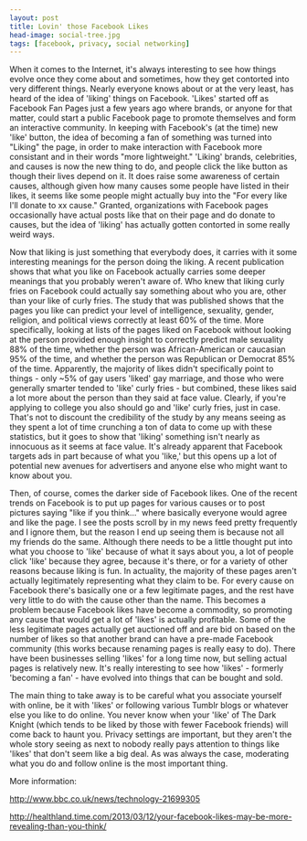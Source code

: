 ```yaml
---
layout: post
title: Lovin' those Facebook Likes
head-image: social-tree.jpg
tags: [facebook, privacy, social networking]
---
```


When it comes to the Internet, it's always interesting to see how things
evolve once they come about and sometimes, how they get contorted into
very different things. Nearly everyone knows about or at the very least,
has heard of the idea of 'liking' things on Facebook. 'Likes' started
off as Facebook Fan Pages just a few years ago where brands, or anyone
for that matter, could start a public Facebook page to promote
themselves and form an interactive community. In keeping with Facebook's
(at the time) new 'like' button, the idea of becoming a fan of something
was turned into "Liking" the page, in order to make interaction with
Facebook more consistant and in their words "more lightweight." 'Liking'
brands, celebrities, and causes is now the new thing to do, and people
click the like button as though their lives depend on it. It does raise
some awareness of certain causes, although given how many causes some
people have listed in their likes, it seems like some people might
actually buy into the "For every like I'll donate to xx cause." Granted,
organizations with Facebook pages occasionally have actual posts like
that on their page and do donate to causes, but the idea of 'liking' has
actually gotten contorted in some really weird ways.

Now that liking is just something that everybody does, it carries with
it some interesting meanings for the person doing the liking. A recent
publication shows that what you like on Facebook actually carries some
deeper meanings that you probably weren't aware of. Who knew that liking
curly fries on Facebook could actually say something about who you are,
other than your like of curly fries. The study that was published shows
that the pages you like can predict your level of intelligence,
sexuality, gender, religion, and political views correctly at least 60%
of the time. More specifically, looking at lists of the pages liked on
Facebook without looking at the person provided enough insight to
correctly predict male sexuality 88% of the time, whether the person was
African-American or caucasian 95% of the time, and whether the person
was Republican or Democrat 85% of the time. Apparently, the majority of
likes didn't specifically point to things - only \~5% of gay users
'liked' gay marriage, and those who were generally smarter tended to
'like' curly fries - but combined, these likes said a lot more about the
person than they said at face value. Clearly, if you're applying to
college you also should go and 'like' curly fries, just in case. That's
not to discount the credibility of the study by any means seeing as they
spent a lot of time crunching a ton of data to come up with these
statistics, but it goes to show that 'liking' something isn't nearly as
innocuous as it seems at face value. It's already apparent that Facebook
targets ads in part because of what you 'like,' but this opens up a lot
of potential new avenues for advertisers and anyone else who might want
to know about you.

Then, of course, comes the darker side of Facebook likes. One of the
recent trends on Facebook is to put up pages for various causes or to
post pictures saying "like if you think..." where basically everyone
would agree and like the page. I see the posts scroll by in my news feed
pretty frequently and I ignore them, but the reason I end up seeing them
is because not all my friends do the same. Although there needs to be a
little thought put into what you choose to 'like' because of what it
says about you, a lot of people click 'like' because they agree, because
it's there, or for a variety of other reasons because liking is fun. In
actuality, the majority of these pages aren't actually legitimately
representing what they claim to be. For every cause on Facebook there's
basically one or a few legitimate pages, and the rest have very little
to do with the cause other than the name. This becomes a problem because
Facebook likes have become a commodity, so promoting any cause that
would get a lot of 'likes' is actually profitable. Some of the less
legitimate pages actually get auctioned off and are bid on based on the
number of likes so that another brand can have a pre-made Facebook
community (this works because renaming pages is really easy to do).
There have been businesses selling 'likes' for a long time now, but
selling actual pages is relatively new. It's really interesting to see
how 'likes' - formerly 'becoming a fan' - have evolved into things that
can be bought and sold.

The main thing to take away is to be careful what you associate yourself
with online, be it with 'likes' or following various Tumblr blogs or
whatever else you like to do online. You never know when your 'like' of
The Dark Knight (which tends to be liked by those with fewer Facebook
friends) will come back to haunt you. Privacy settings are important,
but they aren't the whole story seeing as next to nobody really pays
attention to things like 'likes' that don't seem like a big deal. As was
always the case, moderating what you do and follow online is the most
important thing.

More information:

http://www.bbc.co.uk/news/technology-21699305

http://healthland.time.com/2013/03/12/your-facebook-likes-may-be-more-revealing-than-you-think/
